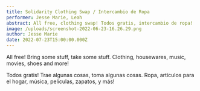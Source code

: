 ```yaml
---
title: Solidarity Clothing Swap / Intercambio de Ropa
performer: Jesse Marie, Leah
abstract: All free, clothing swap! Todos gratis, intercambio de ropa!
image: /uploads/screenshot-2022-06-23-16.26.29.png
author: Jesse Marie
date: 2022-07-23T15:00:00.000Z
---
```

All free! Bring some stuff, take some stuff. Clothing, housewares, music, movies, shoes and more!



Todos gratis! Trae algunas cosas, toma algunas cosas. Ropa, artículos para el hogar, música, películas, zapatos, y más!